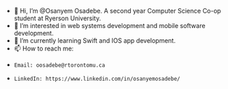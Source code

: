 - 👋 Hi, I’m @Osanyem Osadebe. A second year Computer Science Co-op student at Ryerson University.
- 👀 I’m interested in web systems development and mobile software development.
- 🌱 I’m currently learning Swift and IOS app development.
- 📫 How to reach me:
-     Email: oosadebe@rtorontomu.ca
-     LinkedIn: https://www.linkedin.com/in/osanyemosadebe/


